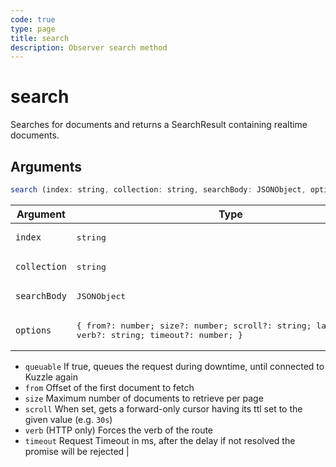 ```yaml
---
code: true
type: page
title: search
description: Observer search method
---
```


# search

<SinceBadge version="auto-version" />

Searches for documents and returns a SearchResult containing realtime
documents.

## Arguments

```js
search (index: string, collection: string, searchBody: JSONObject, options: { from?: number; size?: number; scroll?: string; lang?: string; verb?: string; timeout?: number; }): Promise<RealtimeDocumentSearchResult>
```

| Argument | Type | Description |
|----------|------|-------------|
| `index` | <pre>string</pre> | Index name |
| `collection` | <pre>string</pre> | Collection name |
| `searchBody` | <pre>JSONObject</pre> | Search query |
| `options` | <pre>{ from?: number; size?: number; scroll?: string; lang?: string; verb?: string; timeout?: number; }</pre> | Additional options
- `queuable` If true, queues the request during downtime, until connected to Kuzzle again
- `from` Offset of the first document to fetch
- `size` Maximum number of documents to retrieve per page
- `scroll` When set, gets a forward-only cursor having its ttl set to the given value (e.g. `30s`)
- `verb` (HTTP only) Forces the verb of the route
- `timeout` Request Timeout in ms, after the delay if not resolved the promise will be rejected |

